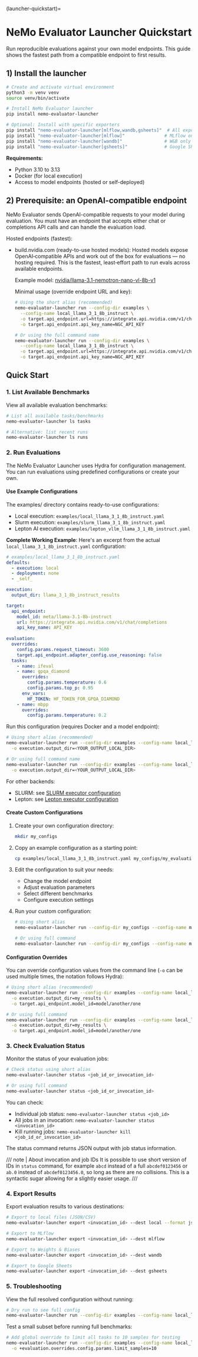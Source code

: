 (launcher-quickstart)=

# NeMo Evaluator Launcher Quickstart

Run reproducible evaluations against your own model endpoints. This guide shows the fastest path from a compatible endpoint to first results.

## 1) Install the launcher

```bash
# Create and activate virtual environment
python3 -m venv venv
source venv/bin/activate

# Install NeMo Evaluator launcher
pip install nemo-evaluator-launcher

# Optional: Install with specific exporters
pip install "nemo-evaluator-launcher[mlflow,wandb,gsheets]"  # All exporters
pip install "nemo-evaluator-launcher[mlflow]"               # MLflow only
pip install "nemo-evaluator-launcher[wandb]"                # W&B only
pip install "nemo-evaluator-launcher[gsheets]"              # Google Sheets only
```

**Requirements:**

- Python 3.10 to 3.13
- Docker (for local execution)
- Access to model endpoints (hosted or self-deployed)

## 2) Prerequisite: an OpenAI-compatible endpoint

NeMo Evaluator sends OpenAI-compatible requests to your model during evaluation. You must have an endpoint that accepts either chat or completions API calls and can handle the evaluation load.

Hosted endpoints (fastest):

- build.nvidia.com (ready-to-use hosted models):
  Hosted models expose OpenAI‑compatible APIs and work out of the box for evaluations — no hosting required. This is the fastest, least‑effort path to run evals across available endpoints.

  Example model: [nvidia/llama-3.1-nemotron-nano-vl-8b-v1](https://build.nvidia.com/nvidia/llama-3.1-nemotron-nano-vl-8b-v1)

  Minimal usage (override endpoint URL and key):

  ```bash
  # Using the short alias (recommended)
  nemo-evaluator-launcher run --config-dir examples \
    --config-name local_llama_3_1_8b_instruct \
    -o target.api_endpoint.url=https://integrate.api.nvidia.com/v1/chat/completions \
    -o target.api_endpoint.api_key_name=NGC_API_KEY
  
  # Or using the full command name
  nemo-evaluator-launcher run --config-dir examples \
    --config-name local_llama_3_1_8b_instruct \
    -o target.api_endpoint.url=https://integrate.api.nvidia.com/v1/chat/completions \
    -o target.api_endpoint.api_key_name=NGC_API_KEY
  ```

## Quick Start

### 1. List Available Benchmarks

View all available evaluation benchmarks:

```bash
# List all available tasks/benchmarks
nemo-evaluator-launcher ls tasks

# Alternative: list recent runs
nemo-evaluator-launcher ls runs
```

### 2. Run Evaluations

The NeMo Evaluator Launcher uses Hydra for configuration management. You can run evaluations using predefined configurations or create your own.

#### Use Example Configurations

The examples/ directory contains ready-to-use configurations:

- Local execution: `examples/local_llama_3_1_8b_instruct.yaml`
- Slurm execution: `examples/slurm_llama_3_1_8b_instruct.yaml`  
- Lepton AI execution: `examples/lepton_vllm_llama_3_1_8b_instruct.yaml`

**Complete Working Example**: Here's an excerpt from the actual `local_llama_3_1_8b_instruct.yaml` configuration:

```yaml
# examples/local_llama_3_1_8b_instruct.yaml
defaults:
  - execution: local
  - deployment: none
  - _self_

execution:
  output_dir: llama_3_1_8b_instruct_results

target:
  api_endpoint:
    model_id: meta/llama-3.1-8b-instruct
    url: https://integrate.api.nvidia.com/v1/chat/completions
    api_key_name: API_KEY
    
evaluation:
  overrides:
    config.params.request_timeout: 3600
    target.api_endpoint.adapter_config.use_reasoning: false
  tasks:
    - name: ifeval
    - name: gpqa_diamond
      overrides:
        config.params.temperature: 0.6
        config.params.top_p: 0.95
      env_vars:
        HF_TOKEN: HF_TOKEN_FOR_GPQA_DIAMOND
    - name: mbpp
      overrides:
        config.params.temperature: 0.2
```

Run this configuration (requires Docker and a model endpoint):

```bash
# Using short alias (recommended)
nemo-evaluator-launcher run --config-dir examples --config-name local_llama_3_1_8b_instruct \
  -o execution.output_dir=<YOUR_OUTPUT_LOCAL_DIR>

# Or using full command name  
nemo-evaluator-launcher run --config-dir examples --config-name local_llama_3_1_8b_instruct \
  -o execution.output_dir=<YOUR_OUTPUT_LOCAL_DIR>
```

For other backends:

- SLURM: see [SLURM executor configuration](configuration/executors/slurm.md)
- Lepton: see [Lepton executor configuration](configuration/executors/lepton.md)

#### Create Custom Configurations

1. Create your own configuration directory:

   ```bash
   mkdir my_configs
   ```

2. Copy an example configuration as a starting point:

   ```bash
   cp examples/local_llama_3_1_8b_instruct.yaml my_configs/my_evaluation.yaml
   ```

3. Edit the configuration to suit your needs:

   - Change the model endpoint
   - Adjust evaluation parameters
   - Select different benchmarks
   - Configure execution settings

4. Run your custom configuration:

   ```bash
   # Using short alias
   nemo-evaluator-launcher run --config-dir my_configs --config-name my_evaluation

   # Or using full command
   nemo-evaluator-launcher run --config-dir my_configs --config-name my_evaluation
   ```

#### Configuration Overrides

You can override configuration values from the command line (`-o` can be used multiple times, the notation follows Hydra):

```bash
# Using short alias (recommended)
nemo-evaluator-launcher run --config-dir examples --config-name local_llama_3_1_8b_instruct \
  -o execution.output_dir=my_results \
  -o target.api_endpoint.model_id=model/another/one

# Or using full command
nemo-evaluator-launcher run --config-dir examples --config-name local_llama_3_1_8b_instruct \
  -o execution.output_dir=my_results \
  -o target.api_endpoint.model_id=model/another/one
```

### 3. Check Evaluation Status

Monitor the status of your evaluation jobs:

```bash
# Check status using short alias
nemo-evaluator-launcher status <job_id_or_invocation_id>

# Or using full command
nemo-evaluator-launcher status <job_id_or_invocation_id>
```

You can check:

- Individual job status: `nemo-evaluator-launcher status <job_id>`
- All jobs in an invocation: `nemo-evaluator-launcher status <invocation_id>`
- Kill running jobs: `nemo-evaluator-launcher kill <job_id_or_invocation_id>`

The status command returns JSON output with job status information.

/// note | About invocation and job IDs
It is possible to use short version of IDs in `status` command, for example `abcd` instead of a full `abcdef0123456` or `ab.0` instead of `abcdef0123456.0`, so long as there are no collisions. This is a syntactic sugar allowing for a slightly easier usage.
///

### 4. Export Results

Export evaluation results to various destinations:

```bash
# Export to local files (JSON/CSV)
nemo-evaluator-launcher export <invocation_id> --dest local --format json

# Export to MLflow
nemo-evaluator-launcher export <invocation_id> --dest mlflow

# Export to Weights & Biases
nemo-evaluator-launcher export <invocation_id> --dest wandb

# Export to Google Sheets
nemo-evaluator-launcher export <invocation_id> --dest gsheets
```

### 5. Troubleshooting

View the full resolved configuration without running:

```bash
# Dry run to see full config
nemo-evaluator-launcher run --config-dir examples --config-name local_llama_3_1_8b_instruct --dry-run
```

Test a small subset before running full benchmarks:

```bash
# Add global override to limit all tasks to 10 samples for testing
nemo-evaluator-launcher run --config-dir examples --config-name local_llama_3_1_8b_instruct \
  -o +evaluation.overrides.config.params.limit_samples=10
```
